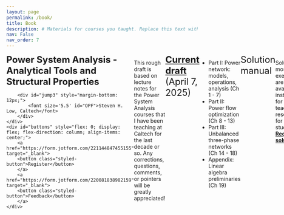 ```yaml
---
layout: page
permalink: /book/
title: Book
description: # Materials for courses you taught. Replace this text with your description.
nav: False
nav_order: 7
---
```

<style>
    .styled-button {
        display: block;
        width: 150px; /* Fixed width */
        padding: 10px 20px;
        background-color: #333; /* Dark gray background */
        color: white; /* White text */
        text-align: center;
        text-decoration: none;
        font-size: 16px;
        border-radius: 5px;
        border: 2px solid white; /* White border */
        cursor: pointer;
        transition: background-color 0.3s, color 0.3s; /* Smooth transition */
        margin-bottom: 20px; /* Margin between buttons */
    }

    /* Button hover effect */
    .styled-button:hover {
        background-color: white; /* White background on hover */
        color: black; /* Black text on hover */
    }
</style>
<div id="container" style="display: flex; justify-content: space-between; align-items: flex-start; text-align: left;">
    <div id="content" style="flex: 1;">
        <div id="jump1" style="margin-bottom: 12px;">
            <font size='5.5' id="OPF"><b>Power System Analysis - Analytical Tools and Structural Properties </b></font>
        </div>
        
        <div id="jump3" style="margin-bottom: 12px;">
            <font size='5.5' id="OPF">Steven H. Low, Caltech</font>
        </div>
    </div>
    <div id="buttons" style="flex: 0; display: flex; flex-direction: column; align-items: center;">
        <a href="https://form.jotform.com/221144847455155" target="_blank">
        <button class="styled-button">Register</button>
        </a>
        <a href="https://form.jotform.com/220081838982159" target="_blank">
        <button class="styled-button">Feedback</button>
        </a>
    </div>
</div>
<hr>

This rough draft is based on lecture notes for the Power System Analysis courses that I have been teaching at Caltech for the last decade or so. Any corrections, questions, comments, or pointers will be greatly appreciated!

<div id="jump1" style="margin-bottom: 12px;"><font size='5.5' id = "OPF"><a target = "_blank" href='../assets/book/PSA/Low-PSA-v20250407.pdf'><b>Current draft</b></a> (April 7, 2025)</font></div>

- Part I: Power network: models, operations, analysis (Ch 1 - 7)
- Part II: Power flow optimization (Ch 8 - 13)
- Part III: Unbalanced three-phase networks (Ch 14 - 18)
- Appendix: Linear algebra preliminaries (Ch 19)

<div id="jump1" style="margin-bottom: 12px;"><font size='5.5' id = "OPF">Solution manual</font></div>

Solutions to most of the exercises are available to instructors for teaching or researchers for self study.  <a target = "_blank" href='https://form.jotform.com/230617373015146'><b>Request solution.</b></a>

<div id="jump1" style="margin-bottom: 12px;"><font size='5.5' id = "OPF">Slides</font></div>

The slides below that are dated on or after Dec 13, 2024 match the chapters in the textbook.
(Slides dated before Dec 13, 2024 are for the dated versions of the draft and undated slides are for the Feb 16, 2023 version of the draft.)

- Part I: Power network: models, operations, analysis
    - Ch 1 Basic concepts: <a target = "_blank" download href='../assets/keynotes/Low-Ch1-BasicConcepts-202109.key'><b>Keynote</b></a>  <a target = "_blank" href='../assets/book/PSA-pre202410/Low-Ch1-BasicConcepts-202209.pdf'><b>PDF</b></a> 
    - Ch 2 Transmission line models: <a target = "_blank" download href='../assets/keynotes/Low-Ch2-LineModels-202109.key'><b>Keynote</b></a>  <a target = "_blank" href='../assets/book/PSA-pre202410/Low-Ch2-LineModels-202109.pdf'><b>PDF</b></a> 
    - Ch 3 Transformer models: <a target = "_blank" download href='../assets/keynotes/Low-Ch3-Transformers-202109.key'><b>Keynote</b></a>  <a target = "_blank" href='../assets/book/PSA-pre202410/Low-Ch3-Transformers-202307.pdf'><b>PDF</b></a>  (last update: July 5, 2023)
    - Ch 4 Bus injection models: <a target = "_blank" download href='../assets/book/slides-202410/Low-PSAslides-Ch4-BIM-v20241213.key'><b>Keynote</b></a>  <a target = "_blank" href='../assets/book/slides-202410/Low-PSAslides-Ch4-BIM-v20241213.pdf'><b>PDF</b></a> (last update: Dec 13, 2024)
    - Ch 5 Branch flow models: radial networks: <a target = "_blank" download href='../assets/book/slides-202410/Low-PSAslides-Ch5-BFM-v20241213.key'><b>Keynote</b></a>  <a target = "_blank" href='../assets/book/slides-202410/Low-PSAslides-Ch5-BFM-v20241213.pdf'><b>PDF</b></a> (last update: Dec 13, 2024)
  - Ch 6 System operation: power balance: <a target = "_blank" download href='../assets/book/slides-202410/Low-PSAslides-Ch6-opPowerBalance-v20250415.key'><b>Keynote</b></a>  <a target = "_blank" href='../assets/book/slides-202410/Low-PSAslides-Ch6-opPowerBalance-v20250415.pdf'><b>PDF</b></a> (last update: April 15, 2025)

  - Ch 7 System operation: estimation and control: <a target = "_blank" download href='../assets/book/slides-202410/Low-PSAslides-Ch7-opEstimationControl-v20250415.key'><b>Keynote</b></a>  <a target = "_blank" href='../assets/book/slides-202410/Low-PSAslides-Ch7-opEstimationControl-v20250415.pdf'><b>PDF</b></a> (last update: April 15, 2025)

- Part II: Power flow optimization
    - Ch 8 Smooth convex optimization: <a target = "_blank" download href='../assets/book/slides-202410/'><b> </b></a>  <a target = "_blank" href='../assets/book/slides-202410/'><b> </b></a> 
    - Ch 9 Optimal power flow: <a target = "_blank" download href='../assets/book/slides-202410/Low-PSAslides-Ch9-OPF-v20241213.key'><b>Keynote</b></a>  <a target = "_blank" href='../assets/book/slides-202410/Low-PSAslides-Ch9-OPF-v20241213.pdf'><b>PDF</b></a> (last update: Dec 13, 2024) 
    - Ch 10 Semidefinite relaxations: BIM: <a target = "_blank" download href='../assets/book/slides-202410/Low-PSAslides-Ch10-BIMrelaxation-v20241213.key'><b>Keynote</b></a>  <a target = "_blank" href='../assets/book/slides-202410/Low-PSAslides-Ch10-BIMrelaxation-v20241213.pdf'><b>PDF</b></a> (last update: Dec 13, 2024) 
    - Ch 11 Semidefinite relaxations: BFM: <a target = "_blank" download href='../assets/book/slides-202410/Low-PSAslides-Ch11-BFMrelaxation-v20241213.key'><b>Keynote</b></a>  <a target = "_blank" href='../assets/book/slides-202410/Low-PSAslides-Ch11-BFMrelaxation-v20241213.pdf'><b>PDF</b></a> (last update: Dec 13, 2024) 
    - Ch 12 Nonsmooth convex optimization: <a target = "_blank" download href='../assets/book/slides-202410/Low-PSAslides-Ch12-NonsmoothConvexOpt-v20250207.key'><b>Keynote</b></a>  <a target = "_blank" href='../assets/book/slides-202410/Low-PSAslides-Ch12-NonsmoothConvexOpt-v20250207.pdf'><b>PDF</b></a> (last update: Feb 7, 2025)
    - Ch 13 Stochastic OPF: <a target = "_blank" download href='../assets/book/slides-202410/Low-PSAslides-Ch13-SOPF-v20250415.key'><b>Keynote</b></a>  <a target = "_blank" href='../assets/book/slides-202410/Low-PSAslides-Ch13-SOPF-v20250415.pdf'><b>PDF</b></a> (last update: April 15, 2025)
 
- Part III: Unbalanced three-phase networks
    - Ch 14 & 15 Component models: <a target = "_blank" download href='../assets/keynotes/Low-Ch8-Unbalanced-Components-202208.key'><b>Keynote</b></a>  <a target = "_blank" href='../assets/book/PSA-pre202410/Low-Ch8-Unbalanced-Components-202307.pdf'><b>PDF</b></a>  (last update: July 5, 2023)
    - Ch 16 Bus injection models: <a target = "_blank" download href='../assets/keynotes/Low-Ch9-Unbalanced-BIM-202208.key'><b>Keynote</b></a>  <a target = "_blank" href='../assets/book/PSA-pre202410/Low-Ch9-Unbalanced-BIM-202211.pdf'><b>PDF</b></a> 
    - Ch 17 Branch flow models: radial networks <a target = "_blank" download href='../assets/keynotes/Low-Ch10-Unbalanced-BFM-202208.key'><b>Keynote</b></a>  <a target = "_blank" href='../assets/book/PSA-pre202410/Low-Ch10-Unbalanced-BFM-202212.pdf'><b>PDF</b></a> 
     - Ch 18 Power flow optimization: 



